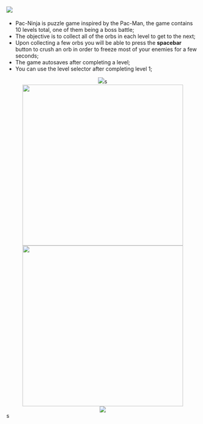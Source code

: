 <h1><img src='https://github.com/J0NATHA/pac-ninja/assets/121146950/126f9510-7840-4697-8d53-314b64bf28dc'/></h1>

<ul>
 <li>Pac-Ninja is puzzle game inspired by the Pac-Man, the game contains 10 levels total, one of them being a boss battle; </li>
 <li>The objective is to collect all of the orbs in each level to get to the next; </li>
 <li>Upon collecting a few orbs you will be able to press the <strong>spacebar</strong> button to crush an orb in order to freeze most of your enemies for a few seconds; </li>
 <li>The game autosaves after completing a level; </li>
 <li>You can use the level selector after completing level 1; </li>
</ul>

<div align='center'>
 <a href='https://j0natha.itch.io/pac-ninja'><img src='https://github.com/J0NATHA/pac-ninja/assets/121146950/1155581c-f010-4731-a44e-017b9555cabf'/></a>s
</div>

<div align='center'>
  <img src='https://user-images.githubusercontent.com/121146950/236649688-fb337d8e-deeb-4685-9b4c-925225471220.png' width=420 />
  <img src='https://user-images.githubusercontent.com/121146950/236649710-48b5ea57-5ce4-45f4-a08c-e89ee671ce91.png' width=420 />
</div>

<div align='center'>
 <a href='https://j0natha.itch.io/pac-ninja'><img src='https://github.com/J0NATHA/pac-ninja/assets/121146950/1155581c-f010-4731-a44e-017b9555cabf'/></a>
</div>s
